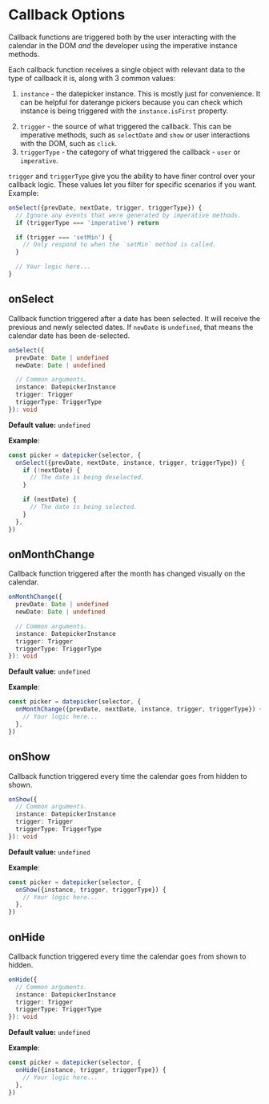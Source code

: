 # Callback Options

Callback functions are triggered both by the user interacting with the calendar in the DOM _and_ the developer using the imperative instance methods.

Each callback function receives a single object with relevant data to the type of callback it is, along with 3 common values:

1. `instance` - the datepicker instance. This is mostly just for convenience. It can be helpful for daterange pickers because you can check which instance is being triggered with the `instance.isFirst` property.
<!-- TODO - figure out if we're using the isFirst property to distinguish range pickers. -->
2. `trigger` - the source of what triggered the callback. This can be imperative methods, such as `selectDate` and `show` or user interactions with the DOM, such as `click`.
3. `triggerType` - the category of what triggered the callback - `user` or `imperative`.
<!-- TODO - list out all possible values for trigger. -->

`trigger` and `triggerType` give you the ability to have finer control over your callback logic. These values let you filter for specific scenarios if you want. Example:

```typescript
onSelect({prevDate, nextDate, trigger, triggerType}) {
  // Ignore any events that were generated by imperative methods.
  if (triggerType === 'imperative') return

  if (trigger === 'setMin') {
    // Only respond to when the `setMin` method is called.
  }

  // Your logic here...
}
```

## onSelect

Callback function triggered after a date has been selected. It will receive the previous and newly selected dates. If `newDate` is `undefined`, that means the calendar date has been de-selected.

```typescript
onSelect({
  prevDate: Date | undefined
  newDate: Date | undefined

  // Common arguments.
  instance: DatepickerInstance
  trigger: Trigger
  triggerType: TriggerType
}): void
```

**Default value:** `undefined`

**Example**:

```typescript
const picker = datepicker(selector, {
  onSelect({prevDate, nextDate, instance, trigger, triggerType}) {
    if (!nextDate) {
      // The date is being deselected.
    }

    if (nextDate) {
      // The date is being selected.
    }
  },
})
```

## onMonthChange

Callback function triggered after the month has changed visually on the calendar.

```typescript
onMonthChange({
  prevDate: Date | undefined
  newDate: Date | undefined

  // Common arguments.
  instance: DatepickerInstance
  trigger: Trigger
  triggerType: TriggerType
}): void
```

**Default value:** `undefined`

**Example**:

```typescript
const picker = datepicker(selector, {
  onMonthChange({prevDate, nextDate, instance, trigger, triggerType}) {
    // Your logic here...
  },
})
```

## onShow

Callback function triggered every time the calendar goes from hidden to shown.

```typescript
onShow({
  // Common arguments.
  instance: DatepickerInstance
  trigger: Trigger
  triggerType: TriggerType
}): void
```

**Default value:** `undefined`

**Example**:

```typescript
const picker = datepicker(selector, {
  onShow({instance, trigger, triggerType}) {
    // Your logic here...
  },
})
```

## onHide

Callback function triggered every time the calendar goes from shown to hidden.

```typescript
onHide({
  // Common arguments.
  instance: DatepickerInstance
  trigger: Trigger
  triggerType: TriggerType
}): void
```

**Default value:** `undefined`

**Example**:

```typescript
const picker = datepicker(selector, {
  onHide({instance, trigger, triggerType}) {
    // Your logic here...
  },
})
```
